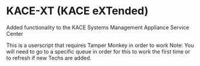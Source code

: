 # KACE-XT (KACE eXTended)
Added functionality to the KACE Systems Management Appliance Service Center

This is a userscript that requires Tamper Monkey in order to work
Note: You will need to go to a specific queue in order for this to work the first time or to refresh if new Techs are added.
